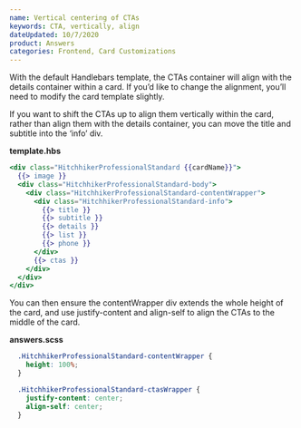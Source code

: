 ```yaml
---
name: Vertical centering of CTAs
keywords: CTA, vertically, align
dateUpdated: 10/7/2020
product: Answers
categories: Frontend, Card Customizations
---
```

With the default Handlebars template, the CTAs container will align with the details container within a card. If you’d like to change the alignment, you’ll need to modify the card template slightly.

If you want to shift the CTAs up to align them vertically within the card, rather than align them with the details container, you can move the title and subtitle into the ‘info’ div.

**template.hbs**
```hbs
<div class="HitchhikerProfessionalStandard {{cardName}}">
  {{> image }}
  <div class="HitchhikerProfessionalStandard-body">
    <div class="HitchhikerProfessionalStandard-contentWrapper">
      <div class="HitchhikerProfessionalStandard-info">
        {{> title }}
        {{> subtitle }}
        {{> details }}
        {{> list }}
        {{> phone }}
      </div>
      {{> ctas }}
    </div>
  </div>
</div>
```

You can then ensure the contentWrapper div extends the whole height of the card, and use justify-content and align-self to align the CTAs to the middle of the card.

**answers.scss**

```css
  .HitchhikerProfessionalStandard-contentWrapper {
    height: 100%;
  }

  .HitchhikerProfessionalStandard-ctasWrapper {
    justify-content: center;
    align-self: center;
  }
```